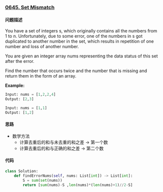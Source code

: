 ### [0645. Set Mismatch](https://leetcode-cn.com/problems/set-mismatch/)

#### 问题描述
You have a set of integers s, which originally contains all the numbers from 1 to n. Unfortunately, due to some error, one of the numbers in s got duplicated to another number in the set, which results in repetition of one number and loss of another number.

You are given an integer array nums representing the data status of this set after the error.

Find the number that occurs twice and the number that is missing and return them in the form of an array.

**Example:**
```python
Input: nums = [1,2,2,4]
Output: [2,3]
```
```python
Input: nums = [1,1]
Output: [1,2]
```

#### 思路
- 数学方法
    - 计算去重后的和与未去重的和之差 -> 第一个数
    - 计算去重后的和与正确的和之差 -> 第二个数
#### 代码

```python
class Solution:
    def findErrorNums(self, nums: List[int]) -> List[int]:
        S = sum(set(nums))
        return [sum(nums)-S ,len(nums)*(len(nums)+1)//2-S]
```